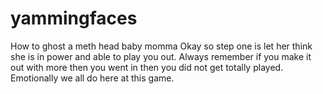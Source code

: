 # yammingfaces
How to ghost a meth head baby momma
Okay so step one is let her think she is in power and able to play you out. Always remember if you make it out with more then you went in then you did not get totally played. Emotionally we all do here at this game.
